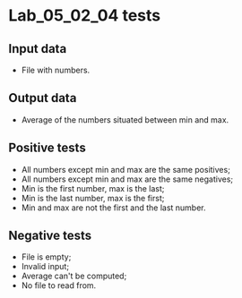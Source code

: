 # Lab_05_02_04 tests
## Input data
- File with numbers.
## Output data
- Average of the numbers situated between min and max.
## Positive tests
- All numbers except min and max are the same positives;
- All numbers except min and max are the same negatives;
- Min is the first number, max is the last;
- Min is the last number, max is the first;
- Min and max are not the first and the last number.
## Negative tests
- File is empty;
- Invalid input;
- Average can't be computed;
- No file to read from.
